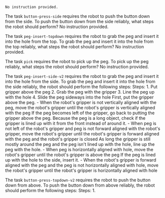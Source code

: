 
    No instruction provided.

The task `button-press-side` requires the robot to push the button down from the side.
To push the button down from the side reliably, what steps the robot should perform?
    No instruction provided.

The task `peg-insert-topdown` requires the robot to grab the peg and insert it into the hole from the top.
To grab the peg and insert it into the hole from the top reliably, what steps the robot should perform?
    No instruction provided.

The task `pick` requires the robot to pick up the peg.
To pick up the peg reliably, what steps the robot should perform?
    No instruction provided.

The task `peg-insert-side-v2` requires the robot to grab the peg and insert it into the hole from the side.
To grab the peg and insert it into the hole from the side reliably, the robot should perform the following steps:
    Steps:  1. Put gripper above the peg  2. Grab the peg with the gripper  3. Line the peg up with the hole  4. Slide the peg sideways into the hole
    First, put the gripper above the peg.
    - When the robot's gripper is not vertically aligned with the peg, move the robot's gripper until the robot's gripper is vertically aligned with the peg
    If the peg becomes left of the gripper, go back to putting the gripper above the peg. Because the peg is a long object, check if the gripper is lined up with it from the front instead of around it.
    - When peg is not left of the robot's gripper and peg is not forward aligned with the robot's gripper, move the robot's gripper until the robot's gripper is forward aligned with the peg and the robot's gripper is closed
    As long the gripper is still mostly around the peg and the peg isn't lined up with the hole, line up the peg with the hole.
    - When peg is horizontally aligned with hole, move the robot's gripper until the robot's gripper is above the peg
    If the peg is lined up with the hole to the side, insert it.
    - When the robot's gripper is forward aligned with the peg and the peg is not horizontally aligned with hole, move the robot's gripper until the robot's gripper is horizontally aligned with hole

The task `button-press-topdown-v2` requires the robot to push the button down from above.
To push the button down from above reliably, the robot should perform the following steps:
    Steps:  1.